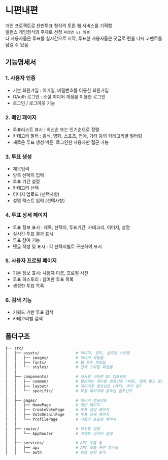 # 니편내편

개인 프로젝트로 찬반투표 형식의 토론 웹 서비스를 기획함  
밸런스 게임형식의 주제로 선정 `짜장면 vs 짬뽕`  
타 사용자들은 투표를 실시간으로 시작, 투표한 사용자들은 댓글로 편을 나눠 코멘트를 남길 수 있음

## 기능명세서

### 1. 사용자 인증

- 기본 회원가입 : 이메일, 비밀번호를 이용한 회원가입
- OAuth 로그인 : 소셜 미디어 계정을 이용한 로그인
- 로그인 / 로그아웃 기능

### 2. 메인 페이지

- 투표리스트 표시 : 최신순 또는 인기순으로 정렬
- 카테고리 필터 : 음식, 영화, 스포츠, 연애, 기타 등의 카테고리별 필터링
- 새로운 투표 생성 버튼: 로그인한 사용자만 접근 가능

### 3. 투표 생성

- 제목입력
- 양측 선택지 입력
- 투표 기간 설정
- 카테고리 선택
- 이미지 업로드 (선택사항)
- 설명 텍스트 입력 (선택사항)

### 4. 투표 상세 페이지

- 투표 정보 표시 : 제목, 선택지, 투표기간, 카테고리, 이미지, 설명
- 실시간 투표 결과 표시
- 투표 참여 기능
- 댓글 작성 및 표시 : 각 선택지별로 구분하여 표시

### 5. 사용자 프로필 페이지

- 기본 정보 표시: 사용자 이름, 프로필 사진
- 투표 히스토리 : 참여한 투표 목록
- 생성한 투표 목록

### 6. 검색 기능

- 키워드 기반 투표 검색
- 카테고리별 검색

## 폴더구조

```bash
├── src/
│   ├── assets/                # 이미지, 폰트, 글로벌 스타일
│   │   ├── images/            # 이미지 파일들
│   │   ├── fonts/             # 웹 폰트 파일들
│   │   └── styles/            # 전역 스타일 파일들
│   │
│   ├── components/            # 재사용 가능한 UI 컴포넌트
│   │   ├── common/            # 일반적인 재사용 컴포넌트 (버튼, 입력 필드 등)
│   │   ├── layout/            # 레이아웃 컴포넌트 (헤더, 푸터 등)
│   │   └── specific/          # 특정 페이지에 종속된 컴포넌트
│   │
│   ├── pages/                 # 페이지 컴포넌트
│   │   ├── HomePage           # 메인 페이지
│   │   ├── CreateVotePage     # 투표 생성 페이지
│   │   ├── VoteDetailPage     # 투표 상세 페이지
│   │   └── ProfilePage        # 사용자 프로필 페이지
│   │
│   ├── router/                # 라우팅 설정
│   │   └── AppRouter          # 리액트 라우터 설정
│   │
│   ├── services/              # API 호출 등
│   │   ├── api                # API 호출 관련 함수들
│   │   └── auth               # 인증 관련 로직
```
